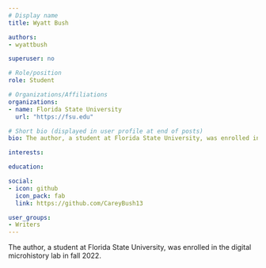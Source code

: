 ```yaml
---
# Display name
title: Wyatt Bush

authors:
- wyattbush

superuser: no

# Role/position
role: Student

# Organizations/Affiliations
organizations:
- name: Florida State University
  url: "https://fsu.edu"

# Short bio (displayed in user profile at end of posts)
bio: The author, a student at Florida State University, was enrolled in the digital microhistory lab in fall 2022.

interests:

education:

social:
- icon: github
  icon_pack: fab
  link: https://github.com/CareyBush13

user_groups:
- Writers
---
```

The author, a student at Florida State University, was enrolled in the digital microhistory lab in fall 2022.
